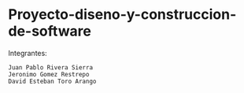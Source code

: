 # Proyecto-diseno-y-construccion-de-software

Integrantes:
```
Juan Pablo Rivera Sierra
Jeronimo Gomez Restrepo 
David Esteban Toro Arango
```

